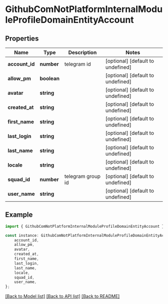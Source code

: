 # GithubComNotPlatformInternalModuleProfileDomainEntityAccount


## Properties

Name | Type | Description | Notes
------------ | ------------- | ------------- | -------------
**account_id** | **number** | telegram id | [optional] [default to undefined]
**allow_pm** | **boolean** |  | [optional] [default to undefined]
**avatar** | **string** |  | [optional] [default to undefined]
**created_at** | **string** |  | [optional] [default to undefined]
**first_name** | **string** |  | [optional] [default to undefined]
**last_login** | **string** |  | [optional] [default to undefined]
**last_name** | **string** |  | [optional] [default to undefined]
**locale** | **string** |  | [optional] [default to undefined]
**squad_id** | **number** | telegram group id | [optional] [default to undefined]
**user_name** | **string** |  | [optional] [default to undefined]

## Example

```typescript
import { GithubComNotPlatformInternalModuleProfileDomainEntityAccount } from 'not-games-sdk-public';

const instance: GithubComNotPlatformInternalModuleProfileDomainEntityAccount = {
    account_id,
    allow_pm,
    avatar,
    created_at,
    first_name,
    last_login,
    last_name,
    locale,
    squad_id,
    user_name,
};
```

[[Back to Model list]](../README.md#documentation-for-models) [[Back to API list]](../README.md#documentation-for-api-endpoints) [[Back to README]](../README.md)
